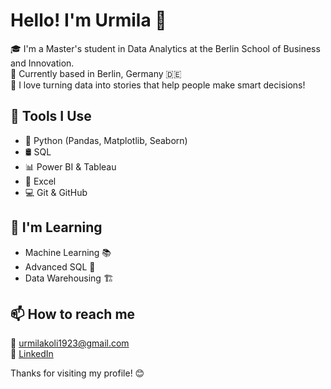 # Hello! I'm Urmila 👋  

🎓 I'm a Master's student in Data Analytics at the Berlin School of Business and Innovation.  
📍 Currently based in Berlin, Germany 🇩🇪  
🧠 I love turning data into stories that help people make smart decisions! 


## 🔧 Tools I Use
- 🐍 Python (Pandas, Matplotlib, Seaborn)
- 🛢️ SQL
- 📊 Power BI & Tableau
- 📘 Excel
- 💻 Git & GitHub

## 🌱 I'm Learning
- Machine Learning 📚
- Advanced SQL 🧮
- Data Warehousing 🏗️
  
## 📫 How to reach me
📧 urmilakoli1923@gmail.com  
🔗 [LinkedIn](https://www.linkedin.com/in/urmilakoli)


Thanks for visiting my profile! 😊
